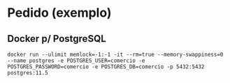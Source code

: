# Pedido (exemplo)


## Docker p/ PostgreSQL
```ssh
docker run --ulimit memlock=-1:-1 -it --rm=true --memory-swappiness=0 --name postgres -e POSTGRES_USER=comercio -e POSTGRES_PASSWORD=comercio -e POSTGRES_DB=comercio -p 5432:5432 postgres:11.5
```


